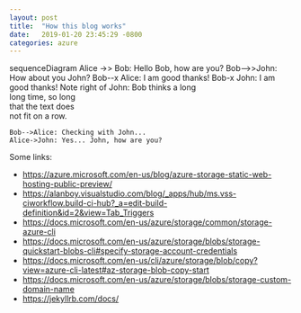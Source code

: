 ```yaml
---
layout: post
title:  "How this blog works"
date:   2019-01-20 23:45:29 -0800
categories: azure
---
```


<div class="mermaid">
sequenceDiagram
    Alice ->> Bob: Hello Bob, how are you?
    Bob-->>John: How about you John?
    Bob--x Alice: I am good thanks!
    Bob-x John: I am good thanks!
    Note right of John: Bob thinks a long<br/>long time, so long<br/>that the text does<br/>not fit on a row.

    Bob-->Alice: Checking with John...
    Alice->John: Yes... John, how are you?
</div>

Some links:

- https://azure.microsoft.com/en-us/blog/azure-storage-static-web-hosting-public-preview/
- https://alanboy.visualstudio.com/blog/_apps/hub/ms.vss-ciworkflow.build-ci-hub?_a=edit-build-definition&id=2&view=Tab_Triggers
- https://docs.microsoft.com/en-us/azure/storage/common/storage-azure-cli
- https://docs.microsoft.com/en-us/azure/storage/blobs/storage-quickstart-blobs-cli#specify-storage-account-credentials
- https://docs.microsoft.com/en-us/cli/azure/storage/blob/copy?view=azure-cli-latest#az-storage-blob-copy-start
- https://docs.microsoft.com/en-us/azure/storage/blobs/storage-custom-domain-name
- https://jekyllrb.com/docs/



